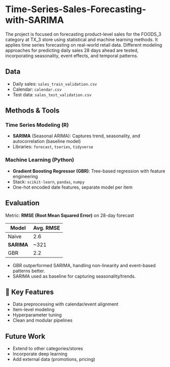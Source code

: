 # Time-Series-Sales-Forecasting-with-SARIMA

The project is focused on forecasting product-level sales for the FOODS_3 category at TX_3 store using statistical and machine learning methods. It applies time series forecasting on real-world retail data. Different modeling approaches for predicting daily sales 28 days ahead are tested, incorporating seasonality, event effects, and temporal patterns.

## Data

- Daily sales: `sales_train_validation.csv`
- Calendar: `calendar.csv`
- Test data: `sales_test_validation.csv`

## Methods & Tools

### Time Series Modeling (R)
- **SARIMA** (Seasonal ARIMA): Captures trend, seasonality, and autocorrelation (baseline model)
- Libraries: `forecast`, `tseries`, `tidyverse`

### Machine Learning (Python)
- **Gradient Boosting Regressor (GBR)**: Tree-based regression with feature engineering
- Stack: `scikit-learn`, `pandas`, `numpy`
- One-hot encoded date features, separate model per item

## Evaluation

Metric: **RMSE (Root Mean Squared Error)** on 28-day forecast

| Model   | Avg. RMSE |
|---------|-----------|
| Naive   | 2.6       |
| **SARIMA**| ~321    |
| GBR     | 2.2       |

- GBR outperformed SARIMA, handling non-linearity and event-based patterns better.
- SARIMA used as baseline for capturing seasonality/trends.

## 📌 Key Features

- Data preprocessing with calendar/event alignment
- Item-level modeling
- Hyperparameter tuning
- Clean and modular pipelines

## Future Work

- Extend to other categories/stores
- Incorporate deep learning
- Add external data (promotions, pricing)

